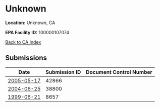 # Unknown

**Location:** Unknown, CA

**EPA Facility ID:** 100000107074

[Back to CA Index](../../index.md)

## Submissions

| Date | Submission ID | Document Control Number |
|------|--------------|-------------------------|
| [2005-05-17](submissions/42866.md) | 42866 |  |
| [2004-06-25](submissions/38800.md) | 38800 |  |
| [1999-06-21](submissions/8657.md) | 8657 |  |
